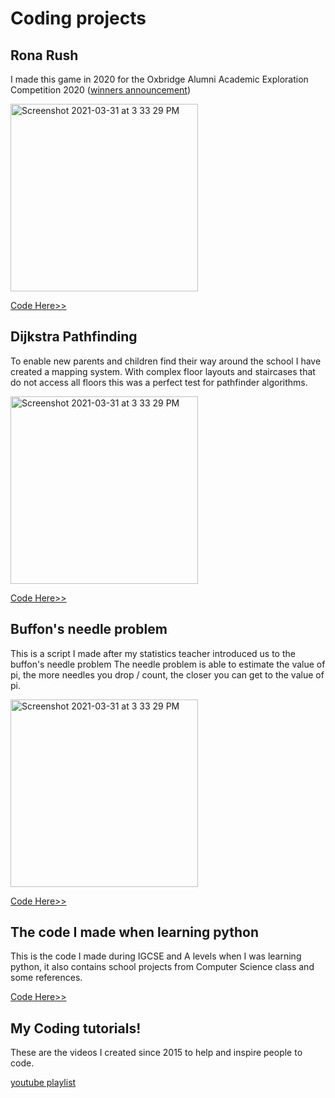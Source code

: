 # Coding projects

## Rona Rush

I made this game in 2020 for the Oxbridge Alumni Academic Exploration Competition 2020 ([winners announcement](https://www.oxbridgemalaysia.org/academic-exploration-competition/academic-exploration-competition-2020-results/))

<img width="300" alt="Screenshot 2021-03-31 at 3 33 29 PM" src="https://user-images.githubusercontent.com/20654098/128592722-97ad152f-31ed-4ea4-a983-073df698bd1c.PNG">

[Code Here>>](https://github.com/ma-xiii/RonaRush)

## Dijkstra Pathfinding
To enable new parents and children find their way around the school I have created a mapping system. With complex floor layouts and staircases that do not access all floors this was a perfect test for pathfinder algorithms.

<img width="300" alt="Screenshot 2021-03-31 at 3 33 29 PM" src="https://user-images.githubusercontent.com/20654098/128593045-13508eba-43bd-4cf9-a6a2-4c503ad31c94.PNG">

[Code Here>>](https://github.com/ma-xiii/Dijkstra-school-pathfinding)

## Buffon's needle problem
This is a script I made after my statistics teacher introduced us to the buffon's needle problem The needle problem is able to estimate the value of pi, the more needles you drop / count, the closer you can get to the value of pi.

<img width="300" alt="Screenshot 2021-03-31 at 3 33 29 PM" src="https://user-images.githubusercontent.com/20654098/113111185-7db98200-923a-11eb-8e02-7385c651eab4.png">

[Code Here>>](https://github.com/ma-xiii/buffon-s-needles)

## The code I made when learning python
This is the code I made during IGCSE and A levels when I was learning python, it also contains school projects from Computer Science class and some references.

[Code Here>>](https://github.com/ma-xiii/Learning-python)

## My Coding tutorials!
These are the videos I created since 2015 to help and inspire people to code.

[youtube playlist](https://www.youtube.com/playlist?list=PL4mY2OcMYfdSGHWNRvVk16QaDkuT3Kuuq)
